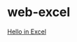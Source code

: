 # web-excel
[Hello in Excel](https://i.postimg.cc/28j0YCGb/Screenshot-2021-12-20-at-7-19-26-PM.png)
